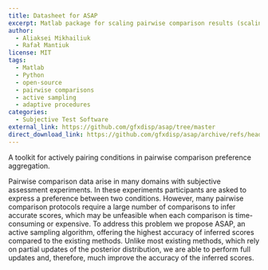 ```yaml
---
title: Datasheet for ASAP
excerpt: Matlab package for scaling pairwise comparison results (scaling, confidence intervals, statistical testing).
author:
  - Aliaksei Mikhailiuk
  - Rafał Mantiuk
license: MIT
tags:
  - Matlab
  - Python
  - open-source
  - pairwise comparisons
  - active sampling
  - adaptive procedures
categories:
  - Subjective Test Software
external_link: https://github.com/gfxdisp/asap/tree/master
direct_download_link: https://github.com/gfxdisp/asap/archive/refs/heads/master.zip
---
```


A toolkit for actively pairing conditions in pairwise comparison preference aggregation.

Pairwise comparison data arise in many domains with subjective assessment experiments. In these experiments participants are asked to express a preference between two conditions. However, many pairwise comparison protocols require a large number of comparisons to infer accurate scores, which may be unfeasible when each comparison is time-consuming or expensive. To address this problem we propose ASAP, an active sampling algorithm, offering the highest accuracy of inferred scores compared to the existing methods. Unlike most existing methods, which rely on partial updates of the posterior distribution, we are able to perform full updates and, therefore, much improve the accuracy of the inferred scores.

